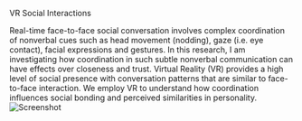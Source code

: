 ﻿VR Social Interactions

Real-time face-to-face social conversation involves complex coordination of nonverbal cues such as head movement (nodding), gaze (i.e. eye contact), facial expressions and gestures. In this research, I am investigating how coordination in such subtle nonverbal communication can have effects over closeness and trust. Virtual Reality (VR) provides a high level of social presence with conversation patterns that are similar to face-to-face interaction. We employ VR to understand how coordination influences social bonding and perceived similarities in 
personality.
![Screenshot](https://github.com/NadineAB/VR-Social-Interactions/blob/master/VR.png)
